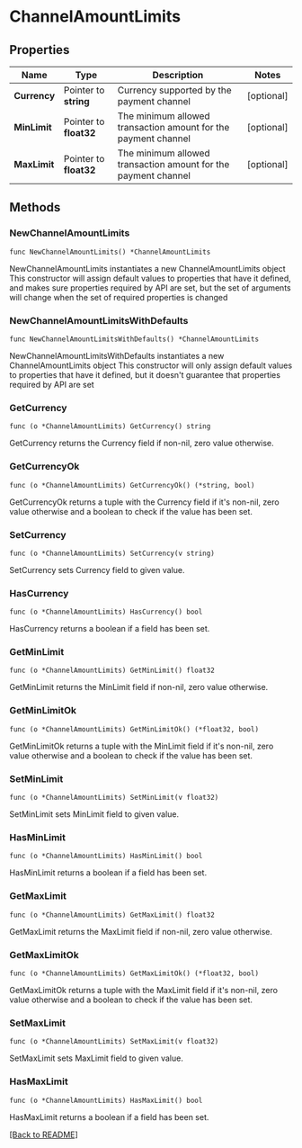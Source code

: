 # ChannelAmountLimits

## Properties

| Name | Type | Description | Notes |
| ------------ | ------------- | ------------- | ------------- |
| **Currency** | Pointer to **string** | Currency supported by the payment channel | [optional]  |
| **MinLimit** | Pointer to **float32** | The minimum allowed transaction amount for the payment channel | [optional]  |
| **MaxLimit** | Pointer to **float32** | The minimum allowed transaction amount for the payment channel | [optional]  |

## Methods

### NewChannelAmountLimits

`func NewChannelAmountLimits() *ChannelAmountLimits`

NewChannelAmountLimits instantiates a new ChannelAmountLimits object
This constructor will assign default values to properties that have it defined,
and makes sure properties required by API are set, but the set of arguments
will change when the set of required properties is changed

### NewChannelAmountLimitsWithDefaults

`func NewChannelAmountLimitsWithDefaults() *ChannelAmountLimits`

NewChannelAmountLimitsWithDefaults instantiates a new ChannelAmountLimits object
This constructor will only assign default values to properties that have it defined,
but it doesn't guarantee that properties required by API are set

### GetCurrency

`func (o *ChannelAmountLimits) GetCurrency() string`

GetCurrency returns the Currency field if non-nil, zero value otherwise.

### GetCurrencyOk

`func (o *ChannelAmountLimits) GetCurrencyOk() (*string, bool)`

GetCurrencyOk returns a tuple with the Currency field if it's non-nil, zero value otherwise
and a boolean to check if the value has been set.

### SetCurrency

`func (o *ChannelAmountLimits) SetCurrency(v string)`

SetCurrency sets Currency field to given value.

### HasCurrency

`func (o *ChannelAmountLimits) HasCurrency() bool`

HasCurrency returns a boolean if a field has been set.

### GetMinLimit

`func (o *ChannelAmountLimits) GetMinLimit() float32`

GetMinLimit returns the MinLimit field if non-nil, zero value otherwise.

### GetMinLimitOk

`func (o *ChannelAmountLimits) GetMinLimitOk() (*float32, bool)`

GetMinLimitOk returns a tuple with the MinLimit field if it's non-nil, zero value otherwise
and a boolean to check if the value has been set.

### SetMinLimit

`func (o *ChannelAmountLimits) SetMinLimit(v float32)`

SetMinLimit sets MinLimit field to given value.

### HasMinLimit

`func (o *ChannelAmountLimits) HasMinLimit() bool`

HasMinLimit returns a boolean if a field has been set.

### GetMaxLimit

`func (o *ChannelAmountLimits) GetMaxLimit() float32`

GetMaxLimit returns the MaxLimit field if non-nil, zero value otherwise.

### GetMaxLimitOk

`func (o *ChannelAmountLimits) GetMaxLimitOk() (*float32, bool)`

GetMaxLimitOk returns a tuple with the MaxLimit field if it's non-nil, zero value otherwise
and a boolean to check if the value has been set.

### SetMaxLimit

`func (o *ChannelAmountLimits) SetMaxLimit(v float32)`

SetMaxLimit sets MaxLimit field to given value.

### HasMaxLimit

`func (o *ChannelAmountLimits) HasMaxLimit() bool`

HasMaxLimit returns a boolean if a field has been set.


[[Back to README]](../../README.md)



